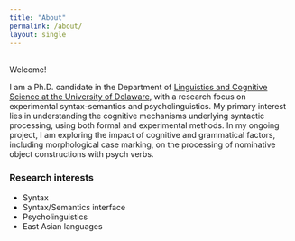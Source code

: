 ```yaml
---
title: "About"
permalink: /about/
layout: single
---
```

<br>
Welcome!

I am a Ph.D. candidate in the Department of [Linguistics and Cognitive Science at the University of Delaware](https://www.lingcogsci.udel.edu), with a research focus on experimental syntax-semantics and psycholinguistics. My primary interest lies in understanding the cognitive mechanisms underlying syntactic processing, using both formal and experimental methods. 
In my ongoing project, I am exploring the impact of cognitive and grammatical factors, including morphological case marking, on the processing of nominative object constructions with psych verbs.


### Research interests

- Syntax
- Syntax/Semantics interface
- Psycholinguistics
- East Asian languages
